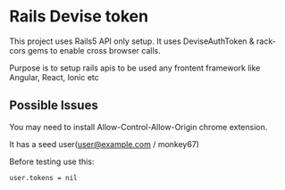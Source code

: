 # Rails Devise token

This project uses Rails5 API only setup. It uses DeviseAuthToken & rack-cors gems to enable cross browser calls.

Purpose is to setup rails apis to be used any frontent framework like Angular, React, Ionic etc

## Possible Issues

You may need to install Allow-Control-Allow-Origin chrome extension.

It has a seed user(user@example.com / monkey67)

Before testing use this: 
```
user.tokens = nil
```

